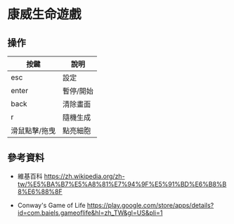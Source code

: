 # 康威生命遊戲

## 操作

| 按鍵 | 說明 |
| ----- | -------  |
| esc | 設定 |
| enter | 暫停/開始 |
| back | 清除畫面 | 
| r | 隨機生成 |
| 滑鼠點擊/拖曳 | 點亮細胞 |

## 參考資料
* 維基百科
https://zh.wikipedia.org/zh-tw/%E5%BA%B7%E5%A8%81%E7%94%9F%E5%91%BD%E6%B8%B8%E6%88%8F

* Conway's Game of Life 
https://play.google.com/store/apps/details?id=com.baiels.gameoflife&hl=zh_TW&gl=US&pli=1